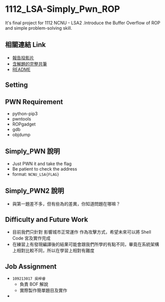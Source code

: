 # 1112_LSA-Simply_Pwn_ROP
It's final project for 1112 NCNU - LSA2 .Introduce the Buffer Overflow of ROP and simple problem-solving skill.
## 相關連結 Link
- [報告投影片](https://hackmd.io/@qfqdw/BkqIEnvv2#/)
- [含解題的完整共筆](https://hackmd.io/suyvT3seQN24DwHgmZ-qOg?view)
- [README](https://hackmd.io/LmBm2bVwQ3CEKMnMAJtdjg?view)

## Setting

## PWN Requirement
- python-pip3
- pwntools
- ROPgadget
- gdb
- objdump


## Simply_PWN 說明
- Just PWN it and take the flag
- Be patient to check the address
- format: `NCNU_LSA{FLAG}`
## Simply_PWN2 說明
- 與第一題差不多，但有些為的差異，你知道問題在哪嘛？

## Difficulty and Future Work
- 目前我們只針對 影響城市正常運作 作為攻擊方式，希望未來可以將 Shell Code 宮及實作完成
- 在練習上有發現編譯後的結果可能會跟我們所學的有點不同，畢竟在系統架構上相對比較不同，所以在學習上相對有難度

## Job Assignment

- `109213017 吳梓睿`
    - 負責 BOF 解說
    - 實際製作簡單題目及實作
- 
